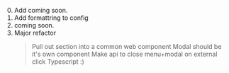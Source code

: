 0. Add coming soon.
1. Add formattring to config
2. coming soon.
3. Major refactor
    > Pull out section into a common web component
    > Modal should be it's own component
    > Make api to close menu+modal on external click
    > Typescript :)